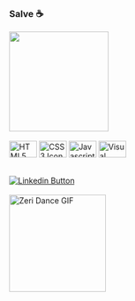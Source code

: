 ### Salve ☕

<div style="margin_left: 10px;">
  <a href="#">
    <img height="180em" src="https://github-readme-stats.vercel.app/api?username=pedroHenriqueAmaral&theme=aura&show_icons=true" />
  </a>
</div>

<br />

<div>
  <img width="50" height="30" src="https://cdn.jsdelivr.net/gh/devicons/devicon/icons/html5/html5-original.svg" alt="HTML5 Icon" />
  <img width="50" height="30" src="https://cdn.jsdelivr.net/gh/devicons/devicon/icons/css3/css3-original.svg" alt="CSS3 Icon" />
  <img width="50" height="30" src="https://cdn.jsdelivr.net/gh/devicons/devicon/icons/javascript/javascript-original.svg" alt="Javascript Icon" />
  <img width="50" height="30" src="https://cdn.jsdelivr.net/gh/devicons/devicon/icons/vscode/vscode-original.svg" alt="Visual Studio Code Icon" />
</div>

##

<div>
  <a href="https://www.linkedin.com/in/pedro-martines-amaral/" target="_blank">
    <img src="https://img.shields.io/badge/LinkedIn-0077B5?style=for-the-badge&logo=linkedin&logoColor=white" alt="Linkedin Button" align="center" />
  </a>
</div>
<br />
<div>
<img width="175" src="https://media.tenor.com/4VYsTwrkcQIAAAAC/zeri-league-of-legends.gif" alt="Zeri Dance GIF" />
</div>




